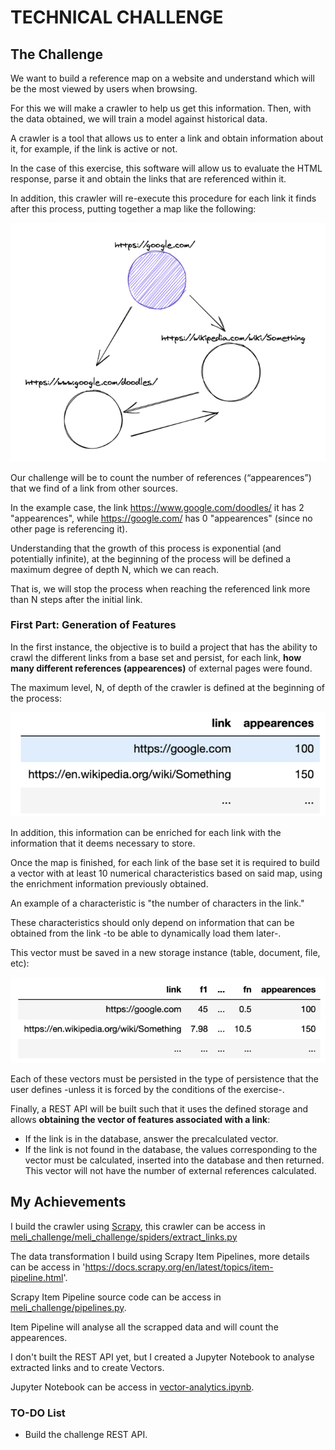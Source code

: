 # TECHNICAL CHALLENGE

## The Challenge

We want to build a reference map on a website and understand which will be the most viewed by users when browsing.

For this we will make a crawler to help us get this information. Then, with the data obtained, we will train a model against historical data.

A crawler is a tool that allows us to enter a link and obtain information about it, for example, if the link is active or not.

In the case of this exercise, this software will allow us to evaluate the HTML response, parse it and obtain the links that are referenced within it.

In addition, this crawler will re-execute this procedure for each link it finds after this process, putting together a map like the following:

![picture 1](images/854731ea7f96e0a8c518ddd5f3c5e5ce7077b277a76d97dbedf0420461bb99da.png)  

Our challenge will be to count the number of references (“appearences”) that we find of a link from other sources.

In the example case, the link https://www.google.com/doodles/ it has 2 "appearences", while https://google.com/ has 0 "appearences" (since no other page is referencing it).

Understanding that the growth of this process is exponential (and potentially infinite), at the beginning of the process will be defined a maximum degree of depth N, which we can reach. 

That is, we will stop the process when reaching the referenced link more than N steps after the initial link.

### First Part: Generation of Features

In the first instance, the objective is to build a project that has the ability to crawl the different links from a base set and persist, for each link, **how many different references (appearences)** of external pages were found. 

The maximum level, N, of depth of the crawler is defined at the beginning of the process:

![picture 2](images/dab11824e73f82c0df9dd00063da1d86cbddf49374235969b7007b85bd3c7b01.png)  

In addition, this information can be enriched for each link with the information that it deems necessary to store.

Once the map is finished, for each link of the base set it is required to build a vector with at least 10 numerical characteristics based on said map, using the enrichment information previously obtained.

An example of a characteristic is "the number of characters in the link." 

These characteristics should only depend on information that can be obtained from the link -to be able to dynamically load them later-.

This vector must be saved in a new storage instance (table, document, file, etc):

![picture 3](images/63819b93d826e3fd065f676bf3d33de0569b815e77a9606e1fa01212209359c4.png)  

Each of these vectors must be persisted in the type of persistence that the user defines -unless it is forced by the conditions of the exercise-.

Finally, a REST API will be built such that it uses the defined storage and allows **obtaining the vector of features associated with a link**:

- If the link is in the database, answer the precalculated vector.
- If the link is not found in the database, the values corresponding to the vector must be calculated, inserted into the database and then returned. This vector will not have the number of external references calculated.

## My Achievements

I build the crawler using [Scrapy]('https://docs.scrapy.org/en/latest/index.html'), this crawler can be access in [meli_challenge/meli_challenge/spiders/extract_links.py](./meli_challenge/meli_challenge/spiders/extract_links.py)

The data transformation I build using Scrapy Item Pipelines, more details can be access in 'https://docs.scrapy.org/en/latest/topics/item-pipeline.html'.

Scrapy Item Pipeline source code can be access in [meli_challenge/pipelines.py](./meli_challenge/meli_challenge/pipelines.py).

Item Pipeline will analyse all the scrapped data and will count the appearences.

I don't built the REST API yet, but I created a Jupyter Notebook to analyse extracted links and to create Vectors.

Jupyter Notebook can be access in [vector-analytics.ipynb](./vector-analytics.ipynb).

### TO-DO List

- Build the challenge REST API.